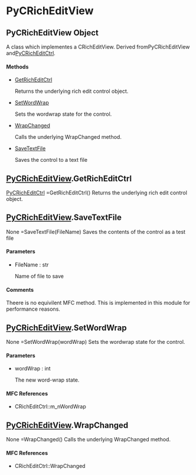 # PyCRichEditView

## PyCRichEditView Object



A class which implementes a CRichEditView\.  Derived fromPyCRichEditView and[PyCRichEditCtrl](#pycricheditctrl)\.

#### Methods


  - [GetRichEditCtrl](PyCRichEditView.md#pycricheditviewgetricheditctrl)

    Returns the underlying rich edit control object\.&nbsp;

  - [SetWordWrap](PyCRichEditView.md#pycricheditviewsetwordwrap)

    Sets the wordwrap state for the control\.&nbsp;

  - [WrapChanged](PyCRichEditView.md#pycricheditviewwrapchanged)

    Calls the underlying WrapChanged method\.&nbsp;

  - [SaveTextFile](PyCRichEditView.md#pycricheditviewsavetextfile)

    Saves the control to a text file&nbsp;

## [PyCRichEditView](#pycricheditview)\.GetRichEditCtrl

[PyCRichEditCtrl](#pycricheditctrl) =GetRichEditCtrl\(\)
Returns the underlying rich edit control object\.

## [PyCRichEditView](#pycricheditview)\.SaveTextFile



None =SaveTextFile\(FileName\)
Saves the contents of the control as a test file

#### Parameters


  - FileName : str

    Name of file to save

#### Comments


Theere is no equivilent MFC method\.  This is implemented in this module for performance reasons\.

## [PyCRichEditView](#pycricheditview)\.SetWordWrap



None =SetWordWrap\(wordWrap\)
Sets the wordwrap state for the control\.

#### Parameters


  - wordWrap : int

    The new word-wrap state\.

#### MFC References


  - CRichEditCtrl::m\_nWordWrap

## [PyCRichEditView](#pycricheditview)\.WrapChanged



None =WrapChanged\(\)
Calls the underlying WrapChanged method\.

#### MFC References


  - CRichEditCtrl::WrapChanged